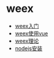 # weex

* [weex入门](weex入门.md)
* [weex使用vue](weex使用vue.md)
* [weex理论](weex理论.md)
* [nodejs安装](nodejs安装.md)
